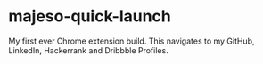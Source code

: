 # majeso-quick-launch
My first ever Chrome extension build. This navigates to my GitHub, LinkedIn, Hackerrank and Dribbble Profiles.
